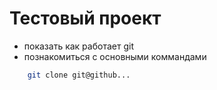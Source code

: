 # Тестовый проект

* показать как работает git
* познакомиться с основными коммандами 

```bash
	git clone git@github...
```
